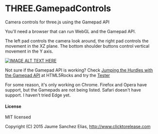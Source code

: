 # THREE.GamepadControls
Camera controls for three.js using the Gamepad API

You'll need a browser that can run WebGL and the Gamepad API.

The left pad controls the camera look around, the right pad controls the movement in the XZ plane. The bottom shoulder buttons control vertical movement in the Y axis.

[![IMAGE ALT TEXT HERE](http://img.youtube.com/vi/NxHxG8_UT8o/0.jpg)](http://www.youtube.com/watch?v=NxHxG8_UT8o)

Not sure if the Gamepad API is working? Check [Jumping the Hurdles with the Gamepad API](http://www.html5rocks.com/en/tutorials/doodles/gamepad/) at HTML5Rocks and try the [Tester](http://www.html5rocks.com/en/tutorials/doodles/gamepad/gamepad-tester/tester.html)

For some reason, it's only working on Chrome. Firefox and Opera have support, but the Gamepads are not being listed. Safari doesn't have support. I haven't tried Edge yet.

#### License ####

MIT licensed

Copyright (C) 2015 Jaume Sanchez Elias, http://www.clicktorelease.com